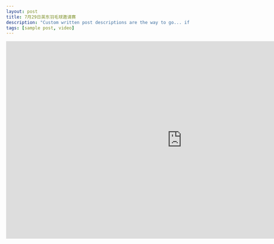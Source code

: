 ```yaml
---
layout: post
title: 7月29日英东羽毛球邀请赛
description: "Custom written post descriptions are the way to go... if you're not lazy."
tags: [sample post, video]
---
```

<iframe frameborder="0" width="960" height="540" src="http://player.youku.com/embed/XNDI5MzA2MTMyNA==" allowfullscreen></iframe>
